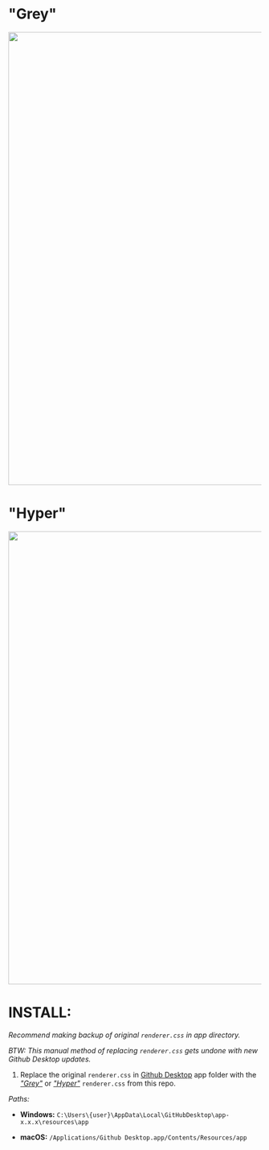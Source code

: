 # "Grey"

<img src="https://raw.githubusercontent.com/Bloumbs/GithubDesktopCSS/master/screenshots/GithubDesktopGrey.png" width="900">

# "Hyper"

<img src="https://raw.githubusercontent.com/Bloumbs/GithubDesktopCSS/master/screenshots/GithubDesktopHyper.png" width="900">

# INSTALL: 

*Recommend making backup of original `renderer.css` in app directory.*

*BTW: This manual method of replacing `renderer.css` gets undone with new Github Desktop updates.*

1. Replace the original `renderer.css` in [Github Desktop](https://desktop.github.com/) app folder with the *["Grey"](https://github.com/Bloumbs/GithubDesktopCSS/blob/master/Grey/renderer.css)* or *["Hyper"](https://github.com/Bloumbs/GithubDesktopCSS/blob/master/Hyper/renderer.css)* `renderer.css` from this repo.

*Paths:*

- **Windows:**  `C:\Users\{user}\AppData\Local\GitHubDesktop\app-x.x.x\resources\app`

- **macOS:**  `/Applications/Github Desktop.app/Contents/Resources/app`
